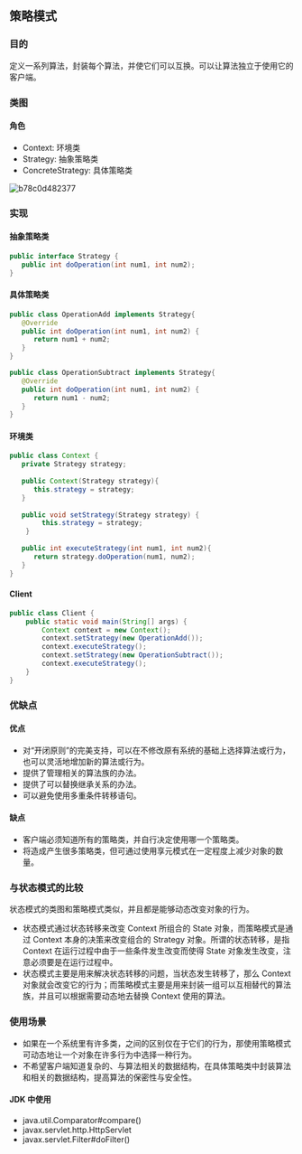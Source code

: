## 策略模式

### 目的

定义一系列算法，封装每个算法，并使它们可以互换。可以让算法独立于使用它的客户端。

### 类图

#### 角色

- Context: 环境类
- Strategy: 抽象策略类
- ConcreteStrategy: 具体策略类

![b78c0d482377](https://cdn.jsdelivr.net/gh/ClareTung/ImageHostingService/img/b78c0d482377.png)

### 实现

#### 抽象策略类

```java
public interface Strategy {
   public int doOperation(int num1, int num2);
}
```

#### 具体策略类

```java
public class OperationAdd implements Strategy{
   @Override
   public int doOperation(int num1, int num2) {
      return num1 + num2;
   }
}
```

```java
public class OperationSubtract implements Strategy{
   @Override
   public int doOperation(int num1, int num2) {
      return num1 - num2;
   }
}
```

#### 环境类

```java
public class Context {
   private Strategy strategy;
 
   public Context(Strategy strategy){
      this.strategy = strategy;
   }
   
   public void setStrategy(Strategy strategy) {
        this.strategy = strategy;
    }
 
   public int executeStrategy(int num1, int num2){
      return strategy.doOperation(num1, num2);
   }
}
```

#### Client

```java
public class Client {
    public static void main(String[] args) {
        Context context = new Context();
        context.setStrategy(new OperationAdd());
        context.executeStrategy();
        context.setStrategy(new OperationSubtract());
        context.executeStrategy();
    }
}
```

### 优缺点

#### 优点

- 对“开闭原则”的完美支持，可以在不修改原有系统的基础上选择算法或行为，也可以灵活地增加新的算法或行为。
- 提供了管理相关的算法族的办法。
- 提供了可以替换继承关系的办法。
- 可以避免使用多重条件转移语句。

#### 缺点

- 客户端必须知道所有的策略类，并自行决定使用哪一个策略类。
- 将造成产生很多策略类，但可通过使用享元模式在一定程度上减少对象的数量。

### 与状态模式的比较

状态模式的类图和策略模式类似，并且都是能够动态改变对象的行为。

- 状态模式通过状态转移来改变 Context 所组合的 State 对象，而策略模式是通过 Context 本身的决策来改变组合的 Strategy 对象。所谓的状态转移，是指 Context 在运行过程中由于一些条件发生改变而使得 State 对象发生改变，注意必须要是在运行过程中。
- 状态模式主要是用来解决状态转移的问题，当状态发生转移了，那么 Context 对象就会改变它的行为；而策略模式主要是用来封装一组可以互相替代的算法族，并且可以根据需要动态地去替换 Context 使用的算法。

### 使用场景

- 如果在一个系统里有许多类，之间的区别仅在于它们的行为，那使用策略模式可动态地让一个对象在许多行为中选择一种行为。
- 不希望客户端知道复杂的、与算法相关的数据结构，在具体策略类中封装算法和相关的数据结构，提高算法的保密性与安全性。

#### JDK 中使用

- java.util.Comparator#compare()
- javax.servlet.http.HttpServlet
- javax.servlet.Filter#doFilter()